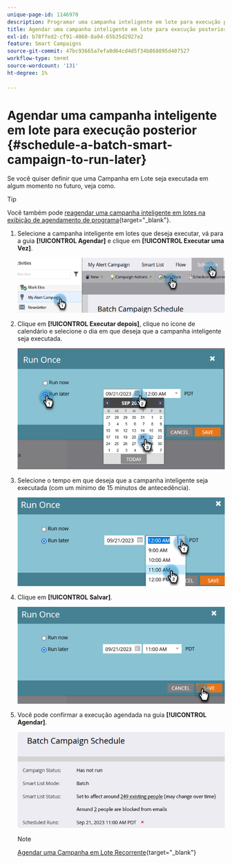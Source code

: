 ```yaml
---
unique-page-id: 1146970
description: Programar uma campanha inteligente em lote para execução posterior - Documentação do Marketo - Documentação do produto
title: Agendar uma campanha inteligente em lote para execução posterior
exl-id: b78ffed2-cf91-4860-8a94-65b35d2927e2
feature: Smart Campaigns
source-git-commit: 47bc93665a7efa0d64cd4d5f34b868895d407527
workflow-type: tm+mt
source-wordcount: '131'
ht-degree: 1%

---
```


# Agendar uma campanha inteligente em lote para execução posterior {#schedule-a-batch-smart-campaign-to-run-later}

Se você quiser definir que uma Campanha em Lote seja executada em algum momento no futuro, veja como.

>[!TIP]
>
>Você também pode [reagendar uma campanha inteligente em lotes na exibição de agendamento de programa](/help/marketo/product-docs/core-marketo-concepts/programs/program-schedule-view/reschedule-a-batch-smart-campaign-in-the-program-schedule-view.md){target="_blank"}.

1. Selecione a campanha inteligente em lotes que deseja executar, vá para a guia **[!UICONTROL Agendar]** e clique em **[!UICONTROL Executar uma Vez]**.

   ![](assets/schedule-a-batch-smart-campaign-to-run-later-1.png)

1. Clique em **[!UICONTROL Executar depois]**, clique no ícone de calendário e selecione o dia em que deseja que a campanha inteligente seja executada.

   ![](assets/schedule-a-batch-smart-campaign-to-run-later-2.png)

1. Selecione o tempo em que deseja que a campanha inteligente seja executada (com um mínimo de 15 minutos de antecedência).

   ![](assets/schedule-a-batch-smart-campaign-to-run-later-3.png)

1. Clique em **[!UICONTROL Salvar]**.

   ![](assets/schedule-a-batch-smart-campaign-to-run-later-4.png)

1. Você pode confirmar a execução agendada na guia **[!UICONTROL Agendar]**.

   ![](assets/schedule-a-batch-smart-campaign-to-run-later-5.png)

   >[!NOTE]
   >
   >[Agendar uma Campanha em Lote Recorrente](/help/marketo/product-docs/core-marketo-concepts/smart-campaigns/using-smart-campaigns/schedule-a-recurring-batch-campaign.md){target="_blank"}
